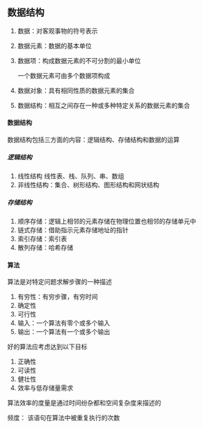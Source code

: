 ## 数据结构

1. 数据：对客观事物的符号表示

2. 数据元素：数据的基本单位

3. 数据项：构成数据元素的不可分割的最小单位

   一个数据元素可由多个数据项构成

4. 数据对象：具有相同性质的数据元素的集合

5. 数据结构：相互之间存在一种或多种特定关系的数据元素的集合

#### 数据结构

数据结构包括三方面的内容：逻辑结构、存储结构和数据的运算

##### 逻辑结构

1. 线性结构 线性表、栈、队列、串、数组
2. 非线性结构：集合、树形结构、图形结构和网状结构

##### 存储结构

1. 顺序存储：逻辑上相邻的元素存储在物理位置也相邻的存储单元中
2. 链式存储：借助指示元素存储地址的指针
3. 索引存储：索引表
4. 散列存储：哈希存储

#### 算法

算法是对特定问题求解步骤的一种描述

1. 有穷性：有穷步骤，有穷时间
2. 确定性
3. 可行性
4. 输入：一个算法有零个或多个输入
5. 输出：一个算法有一个或多个输出

好的算法应考虑达到以下目标

1. 正确性
2. 可读性
3. 健壮性
4. 效率与低存储量需求

算法效率的度量是通过时间纷杂都和空间复杂度来描述的

频度：	该语句在算法中被重复执行的次数